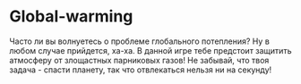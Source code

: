 # Global-warming
Часто ли вы волнуетесь о проблеме глобального потепления? Ну в любом случае прийдется, ха-ха. В данной игре тебе предстоит защитить атмосферу от злощастных парниковых газов! Не забывай, что твоя задача - спасти планету, так что отвлекаться нельзя ни на секунду!
